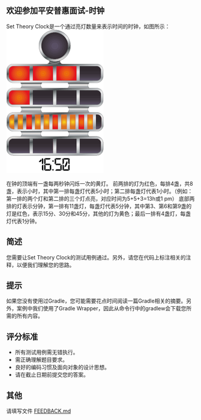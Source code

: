 ## 欢迎参加平安普惠面试-时钟

Set Theory Clock是一个通过亮灯数量来表示时间的时钟，如图所示：![HERE](images/settheoryclock.gif)

在钟的顶端有一盏每两秒钟闪烁一次的黄灯。
前两排的灯为红色，每排4盏，共8盏，表示小时，其中第一排每盏灯代表5小时；第二排每盏灯代表1小时。（例如：第一排的两个灯和第二排的三个灯点亮，对应时间为5+5+3=13h或1 pm）
底部两排的灯表示分钟，第一排有11盏灯，每盏灯代表5分钟，其中第3、第6和第9盏的灯是红色，表示15分、30分和45分，其他的灯为黄色；最后一排有4盏灯，每盏灯代表1分钟。

## 简述

您需要让Set Theory Clock的测试用例通过。另外，请您在代码上标注相关的注释，以便我们理解您的思路。

## 提示

如果您没有使用过Gradle，您可能需要花点时间阅读一篇Gradle相关的摘要。另外，案例中我们使用了Gradle Wrapper，因此从命令行中的gradlew会下载您所需的所有内容。

## 评分标准
* 所有测试用例需无错执行。
* 需正确理解题目要求。
* 良好的编码习惯及面向对象的设计思想。
* 请在截止日期前提交您的答案。



## 其他
请填写文件 [FEEDBACK.md](FEEDBACK.md)
